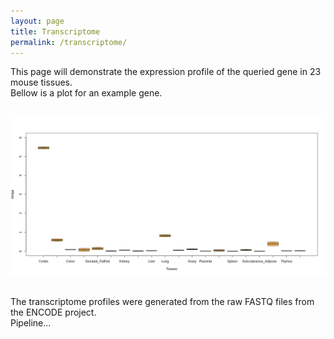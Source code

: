 ```yaml
---
layout: page
title: Transcriptome
permalink: /transcriptome/
---
```


This page will demonstrate the expression profile of the queried gene in 23 mouse tissues. <br>
Bellow is a plot for an example gene. <br>
 <br>

<img width="800" src="/img/Hs6st3.png" data-action="zoom">
 <br>
 
 <br>

The transcriptome profiles were generated from the raw FASTQ files from the ENCODE project. <br>
Pipeline... <br>
 <br>


